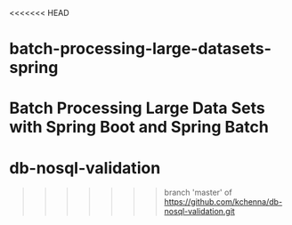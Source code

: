 <<<<<<< HEAD
# batch-processing-large-datasets-spring
Batch Processing Large Data Sets with Spring Boot and Spring Batch
=======
# db-nosql-validation
>>>>>>> branch 'master' of https://github.com/kchenna/db-nosql-validation.git
